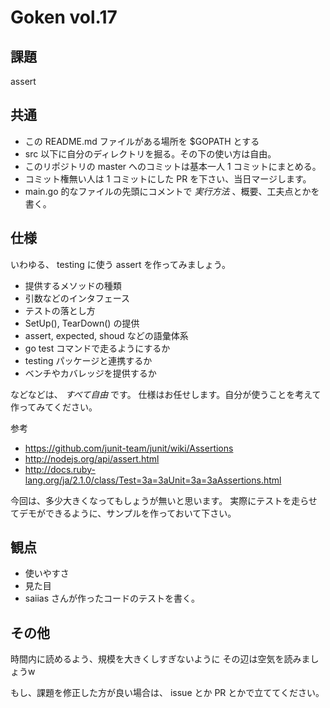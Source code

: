# Goken vol.17

## 課題

assert


## 共通

- この README.md ファイルがある場所を $GOPATH とする
- src 以下に自分のディレクトリを掘る。その下の使い方は自由。
- このリポジトリの master へのコミットは基本一人 1 コミットにまとめる。
- コミット権無い人は 1 コミットにした PR を下さい、当日マージします。
- main.go 的なファイルの先頭にコメントで *実行方法* 、概要、工夫点とかを書く。


## 仕様

いわゆる、 testing に使う assert を作ってみましょう。

- 提供するメソッドの種類
- 引数などのインタフェース
- テストの落とし方
- SetUp(), TearDown() の提供
- assert, expected, shoud などの語彙体系
- go test コマンドで走るようにするか
- testing パッケージと連携するか
- ベンチやカバレッジを提供するか

などなどは、 *すべて自由* です。
仕様はお任せします。自分が使うことを考えて作ってみてください。


参考
- https://github.com/junit-team/junit/wiki/Assertions
- http://nodejs.org/api/assert.html
- http://docs.ruby-lang.org/ja/2.1.0/class/Test=3a=3aUnit=3a=3aAssertions.html


今回は、多少大きくなってもしょうが無いと思います。
実際にテストを走らせてデモができるように、サンプルを作っておいて下さい。


## 観点

- 使いやすさ
- 見た目
- saiias さんが作ったコードのテストを書く。


## その他

時間内に読めるよう、規模を大きくしすぎないように
その辺は空気を読みましょうw

もし、課題を修正した方が良い場合は、 issue とか PR とかで立ててください。
